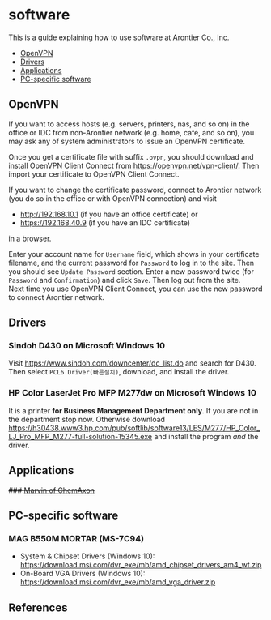 # software

This is a guide explaining how to use software at Arontier Co., Inc.

* [OpenVPN](#openvpn)
* [Drivers](#drivers)
* [Applications](#applications)
* [PC-specific software](#pc-specific-software)

## OpenVPN

If you want to access hosts (e.g. servers, printers, nas, and so on) in the office or IDC
from non-Arontier network (e.g. home, cafe, and so on),
you may ask any of system administrators to issue an OpenVPN certificate.

Once you get a certificate file with suffix `.ovpn`, you should download
and install OpenVPN Client Connect from https://openvpn.net/vpn-client/.
Then import your certificate to OpenVPN Client Connect.

If you want to change the certificate password, connect to Arontier network
(you do so in the office or with OpenVPN connection) and visit 

* http://192.168.10.1 (if you have an office certificate) or 
* https://192.168.40.9 (if you have an IDC certificate) 

in a browser. 

Enter your account name for `Username` field, which shows in your certificate filename,
and the current password for `Password` to log in to the site.
Then you should see `Update Password` section. 
Enter a new password twice (for `Password` and `Confirmation`) and click `Save`.
Then log out from the site.  
Next time you use OpenVPN Client Connect, you can use the new password to connect Arontier network.

## Drivers

### Sindoh D430 on Microsoft Windows 10

Visit https://www.sindoh.com/downcenter/dc_list.do and search for D430.
Then select `PCL6 Driver(빠른설치)`, download, and install the driver.

### HP Color LaserJet Pro MFP M277dw on Microsoft Windows 10

It is a printer **for Business Management Department only**.
If you are not in the department stop now. Otherwise download 
https://h30438.www3.hp.com/pub/softlib/software13/LES/M277/HP_Color_LJ_Pro_MFP_M277-full-solution-15345.exe
and install the program *and* the driver.

## Applications

~~### [Marvin of ChemAxon](files/marvin.pdf)~~

## PC-specific software

### MAG B550M MORTAR (MS-7C94)

* System & Chipset Drivers (Windows 10): https://download.msi.com/dvr_exe/mb/amd_chipset_drivers_am4_wt.zip
* On-Board VGA Drivers (Windows 10): https://download.msi.com/dvr_exe/mb/amd_vga_driver.zip

## References
